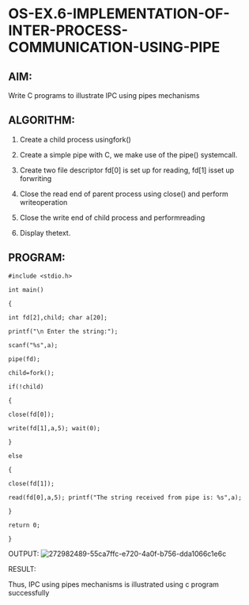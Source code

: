 # OS-EX.6-IMPLEMENTATION-OF-INTER-PROCESS-COMMUNICATION-USING-PIPE

## AIM:
Write C programs to illustrate IPC using pipes mechanisms


## ALGORITHM:
1. Create a child process usingfork()

2. Create a simple pipe with C, we make use of the pipe() systemcall.

3. Create two file descriptor fd[0] is set up for reading, fd[1] isset up forwriting

4. Close the read end of parent process using close() and perform writeoperation

5. Close the write end of child process and performreading

6. Display thetext.

## PROGRAM:
```
#include <stdio.h>

int main()

{

int fd[2],child; char a[20];

printf("\n Enter the string:");

scanf("%s",a);

pipe(fd);

child=fork();

if(!child)

{

close(fd[0]);

write(fd[1],a,5); wait(0);

}

else

{

close(fd[1]);

read(fd[0],a,5); printf("The string received from pipe is: %s",a);

}

return 0;

}
```


OUTPUT:
![272982489-55ca7ffc-e720-4a0f-b756-dda1066c1e6c](https://github.com/Vanisha0609/OS-EX.6-IMPLEMENTATION-OF-INTER-PROCESS-COMMUNICATION-USING-PIPE/assets/119104009/94d67080-6d61-4944-bb50-9a24bf6e2d93)


RESULT:

Thus, IPC using pipes mechanisms is illustrated using c program successfully

